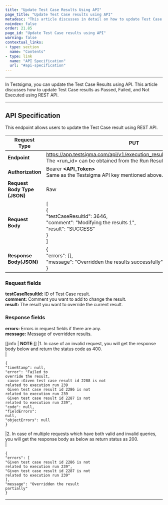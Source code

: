 ```yaml
---
title: "Update Test Case Results Using API"
page_title: "Update Test Case results using API"
metadesc: "This article discusses in detail on how to update Test Case results as Passed, Failed, and Not Executed using API using REST API in Testsigma."
noindex: false
order: 21.85
page_id: "Update Test Case results using API"
warning: false
contextual_links:
- type: section
  name: "Contents"
- type: link
  name: "API Specification"
  url: "#api-specification"
---
```


---

In Testsigma, you can update the Test Case Results using API. This article discusses how to update Test Case results as Passed, Failed, and Not Executed using REST API.

---

## **API Specification**

This endpoint allows users to update the Test Case result using REST API.

|**Request Type**|**PUT**|
|---|---|
|**Endpoint**|https://app.testsigma.com/api/v1/execution_results/&lt;run_id&gt;/override<br> The &lt;run_id&gt; can be obtained from the Run Results.|
|**Authorization**|Bearer **<API\_Token>**<br>Same as the Testsigma API key mentioned above.|
|**Request Body Type (JSON)**|Raw|
|**Request Body**|[<br>{<br>"testCaseResultId": 3646,<br>"comment": "Modifying the results 1",<br>"result": "SUCCESS"<br>}<br>]<br>|
|**Response Body(JSON)**|{<br>"errors": [],<br>"message": "Overridden the results successfully"<br>}|


### **Request fields**
**testCaseResultId:** ID of Test Case result.<br>
**comment:** Comment you want to add to change the result.<br> 
**result:** The result you want to override the current result.<br> 


### **Response fields**
**errors:** Errors in request fields if there are any.<br> 
**message:** Message of overridden results.<br> 



[[info | **NOTE**:]]
|1. In case of an invalid request, you will get the response body below and return the status code as 400.<br>
|<pre><code>{<br>"timeStamp": null,<br>"error": "Failed to override the result, <br> cause :Given test case result id 2288 is not related to execution run 239 <br> Given test case result id 2286 is not related to execution run 239 <br> Given test case result id 2287 is not related to execution run 239",<br>"code": null,<br>"fieldErrors": null,<br>"objectErrors": null<br>}</code></pre>
|2. In case of multiple requests which have both valid and invalid queries, you will get the response body as below as return status as 200.<br>
|<pre><code>{<br>"errors": [<br>"Given test case result id 2286 is not related to execution run 239",<br>"Given test case result id 2287 is not related to execution run 239"<br>],<br>"message": "Overridden the result partially"<br>}</code></pre>



---